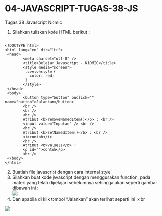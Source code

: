 # 04-JAVASCRIPT-TUGAS-38-JS
Tugas 38 Javascript Niomic
1. Silahkan tuliskan kode HTML berikut : <br>

```

<!DOCTYPE html>
<html lang="en" dir="ltr">
 <head>
        <meta charset="utf-8" />
        <title>Belajar Javascript - NIOMIC</title>
        <style media="screen">
         .contohstyle {
           color: red;
         }
        </style>
 </head>
 <body>
        <button type="button" onclick="" name="button">Jalankan</button>
        <br />
        <br />
        <hr />
        Atribut <b>removeNamedItem()</b> : <br />
        <input value="Inputan" /> <br />
        <hr />
        Atribut <b>setNamedItem()</b> : <br />
        <i>contoh</i>
        <hr />
        Atribut <b>value()</b> :
        <p id="">contoh</p>
        <hr />
 </body>
</html>

```

2. Buatlah file javascript dengan cara internal style
3. Silahkan buat kode javascript dengan menggunakan function, pada materi yang telah dipelajari sebelumnya sehingga akan seperti gambar dibawah ini : <br>
<img src="https://lh5.googleusercontent.com/2dpzuVwif4HuA5sQpuIDPoKhRWWCx20NO9VCz9o4X3n4mrl6GzkdOhYSCFZ9rQ-5g49dzrBaX7vnHRzUI4K_47yaYrLRr1tAQZbArDZA2o9h7FvL4W6ZXCN0s-mYkoA-b8_KuSpw"> <br>
4. Dan apabila di klik tombol “Jalankan” akan terlihat seperti ini :<br
<img src="https://lh4.googleusercontent.com/oI0_j74eg-v_DHzjqpD5dW7mFSs4aysm6YmSTeZtcZBqIU55Sq-vXVvg2ZUCvcGlEqGJew1N_N8qzSWMwD9D-Itec944GlbD1cPpgjpe1BR2BFC0CrbJ3b3GdLnprk5hT4coUpYE">
